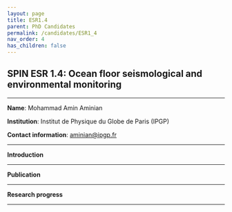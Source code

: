 ```yaml
---
layout: page
title: ESR1.4
parent: PhD Candidates
permalink: /candidates/ESR1_4
nav_order: 4
has_children: false
---
```


## SPIN ESR 1.4: Ocean floor seismological and environmental monitoring

---
__Name__: Mohammad Amin Aminian           

__Institution__: Institut de Physique du Globe de Paris (IPGP)

__Contact information__: aminian@ipgp.fr

---
__Introduction__


---
__Publication__


---
__Research progress__

---


